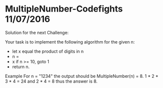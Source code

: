 # MultipleNumber-Codefights 11/07/2016
Solution for the next Challenge:

Your task is to implement the following algorithm for the given n:  
 * let x equal the product of digits in n 
 * n = 
 * x if n >= 10, goto 1
 * return n. 
 
Example  For n = "1234"
the output should be MultipleNumber(n) = 8.  1 * 2 * 3 * 4 = 24 and 2 * 4 = 8
thus the answer is 8.  
